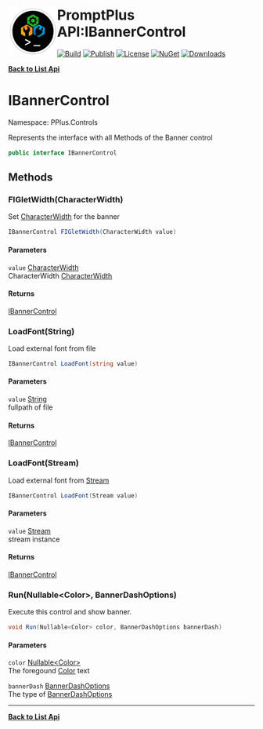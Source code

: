 # <img align="left" width="100" height="100" src="../images/icon.png">PromptPlus API:IBannerControl 

[![Build](https://github.com/FRACerqueira/PromptPlus/workflows/Build/badge.svg)](https://github.com/FRACerqueira/PromptPlus/actions/workflows/build.yml)
[![Publish](https://github.com/FRACerqueira/PromptPlus/actions/workflows/publish.yml/badge.svg)](https://github.com/FRACerqueira/PromptPlus/actions/workflows/publish.yml)
[![License](https://img.shields.io/github/license/FRACerqueira/PromptPlus)](https://github.com/FRACerqueira/PromptPlus/blob/master/LICENSE)
[![NuGet](https://img.shields.io/nuget/v/PromptPlus)](https://www.nuget.org/packages/PromptPlus/)
[![Downloads](https://img.shields.io/nuget/dt/PromptPlus)](https://www.nuget.org/packages/PromptPlus/)

[**Back to List Api**](./apis.md)

# IBannerControl

Namespace: PPlus.Controls

Represents the interface with all Methods of the Banner control

```csharp
public interface IBannerControl
```

## Methods

### <a id="methods-figletwidth"/>**FIGletWidth(CharacterWidth)**

Set [CharacterWidth](./pplus.controls.characterwidth.md) for the banner

```csharp
IBannerControl FIGletWidth(CharacterWidth value)
```

#### Parameters

`value` [CharacterWidth](./pplus.controls.characterwidth.md)<br>
CharacterWidth [CharacterWidth](./pplus.controls.characterwidth.md)

#### Returns

[IBannerControl](./pplus.controls.ibannercontrol.md)

### <a id="methods-loadfont"/>**LoadFont(String)**

Load external font from file

```csharp
IBannerControl LoadFont(string value)
```

#### Parameters

`value` [String](https://docs.microsoft.com/en-us/dotnet/api/system.string)<br>
fullpath of file

#### Returns

[IBannerControl](./pplus.controls.ibannercontrol.md)

### <a id="methods-loadfont"/>**LoadFont(Stream)**

Load external font from [Stream](https://docs.microsoft.com/en-us/dotnet/api/system.io.stream)

```csharp
IBannerControl LoadFont(Stream value)
```

#### Parameters

`value` [Stream](https://docs.microsoft.com/en-us/dotnet/api/system.io.stream)<br>
stream instance

#### Returns

[IBannerControl](./pplus.controls.ibannercontrol.md)

### <a id="methods-run"/>**Run(Nullable&lt;Color&gt;, BannerDashOptions)**

Execute this control and show banner.

```csharp
void Run(Nullable<Color> color, BannerDashOptions bannerDash)
```

#### Parameters

`color` [Nullable&lt;Color&gt;](https://docs.microsoft.com/en-us/dotnet/api/system.nullable-1)<br>
The foregound [Color](./pplus.color.md) text

`bannerDash` [BannerDashOptions](./pplus.controls.bannerdashoptions.md)<br>
The type of [BannerDashOptions](./pplus.controls.bannerdashoptions.md)


- - -
[**Back to List Api**](./apis.md)
